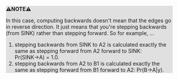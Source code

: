 <div style="margin:2em; background-color: #e0e0e0;">

<strong>⚠️NOTE️️️⚠️</strong>

In this case, computing backwards doesn't mean that the edges go in reverse direction. It just means that you're stepping backwards (from SINK) rather than stepping forward. So for example, ...

1. stepping backwards from SINK to A2 is calculated exactly the same as stepping forward from A2 forward to SINK: Pr(SINK→A) = 1.0.
2. stepping backwards from A2 to B1 is calculated exactly the same as stepping forward from B1 forward to A2: Pr(B→A|y).
</div>

